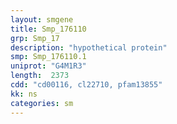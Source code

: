 ```yaml
---
layout: smgene
title: Smp_176110
grp: Smp_17
description: "hypothetical protein"
smp: Smp_176110.1
uniprot: "G4M1R3"
length:  2373
cdd: "cd00116, cl22710, pfam13855"
kk: ns
categories: sm
---
```

